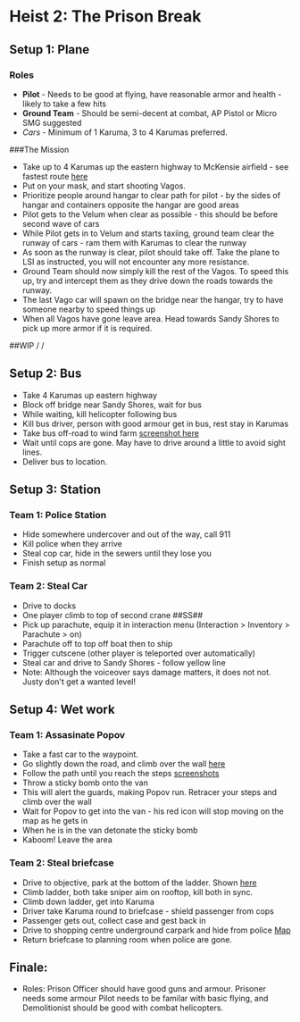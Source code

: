 # Heist 2: The Prison Break
## Setup 1: Plane
### Roles
* **Pilot** - Needs to be good at flying, have reasonable armor and health - likely to take a few hits
* **Ground Team** - Should be semi-decent at combat, AP Pistol or Micro SMG suggested
* *Cars* - Minimum of 1 Karuma, 3 to 4 Karumas preferred.


###The Mission
* Take up to 4 Karumas up the eastern highway to McKensie airfield - see fastest route [here](##ss##)
* Put on your mask, and start shooting Vagos.
* Prioritize people around hangar to clear path for pilot - by the sides of hangar and containers opposite the hangar are good areas
* Pilot gets to the Velum when clear as possible - this should be before second wave of cars
* While Pilot gets in to Velum and starts taxiing, ground team clear the runway of cars - ram them with Karumas to clear the runway
* As soon as the runway is clear, pilot should take off. Take the plane to LSI as instructed, you will not encounter any more resistance.
* Ground Team should now simply kill the rest of the Vagos. To speed this up, try and intercept them as they drive down the roads towards the runway.
* The last Vago car will spawn on the bridge near the hangar, try to have someone nearby to speed things up
* When all Vagos have gone leave area. Head towards Sandy Shores to pick up more armor if it is required.




##WIP \/ \/

## Setup 2: Bus
* Take 4 Karumas up eastern highway
* Block off bridge near Sandy Shores, wait for bus
* While waiting, kill helicopter following bus
* Kill bus driver, person with good armour get in bus, rest stay in Karumas
* Take bus off-road to wind farm [screenshot here](##ss##)
* Wait until cops are gone. May have to drive around a little to avoid sight lines.
* Deliver bus to location.

## Setup 3: Station
### Team 1: Police Station
* Hide somewhere undercover and out of the way, call 911
* Kill police when they arrive
* Steal cop car, hide in the sewers until they lose you
* Finish setup as normal

### Team 2: Steal Car
* Drive to docks
* One player climb to top of second crane ##SS##
* Pick up parachute, equip it in interaction menu (Interaction > Inventory > Parachute > on)
* Parachute off to top off boat then to ship
* Trigger cutscene (other player is teleported over automatically)
* Steal car and drive to Sandy Shores - follow yellow line
* Note: Although the voiceover says damage matters, it does not not. Justy don't get a wanted level!

## Setup 4: Wet work
### Team 1: Assasinate Popov
* Take a fast car to the waypoint.
* Go slightly down the road, and climb over the wall [here](##ss##)
* Follow the path until you reach the steps [screenshots](##ss##)
* Throw a sticky bomb onto the van
* This will alert the guards, making Popov run. Retracer your steps and climb over the wall
* Wait for Popov to get into the van - his red icon will stop moving on the map as he gets in
* When he is in the van detonate the sticky bomb
* Kaboom! Leave the area

### Team 2: Steal briefcase
* Drive to objective, park at the bottom of the ladder. Shown [here](##ss##)
* Climb ladder, both take sniper aim on rooftop, kill both in sync.
* Climb down ladder, get into Karuma
* Driver take Karuma round to briefcase - shield passenger from cops
* Passenger gets out, collect case and gest back in
* Drive to shopping centre underground carpark and hide from police [Map](##ss##)
* Return briefcase to planning room when police are gone.

## Finale:
* Roles: Prison Officer should have good guns and armour. Prisoner needs some armour
Pilot needs to be familar with basic flying, and Demolitionist should be good with combat helicopters.
